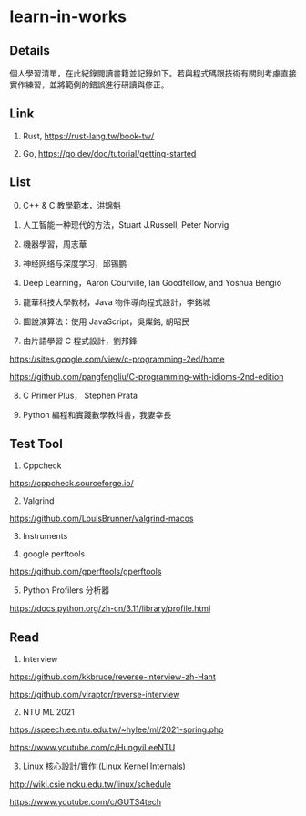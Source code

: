 # learn-in-works

## Details

個人學習清單，在此紀錄閱讀書籍並記錄如下。若與程式碼跟技術有關則考慮直接實作練習，並將範例的錯誤進行研讀與修正。

## Link

1. Rust, https://rust-lang.tw/book-tw/

2. Go, https://go.dev/doc/tutorial/getting-started

## List

0. C++ & C 教學範本，洪錦魁

1. 人工智能一种现代的方法，Stuart J.Russell, Peter Norvig

2. 機器學習，周志華

3. 神经网络与深度学习，邱锡鹏

4. Deep Learning，Aaron Courville, Ian Goodfellow, and Yoshua Bengio

5. 龍華科技大學教材，Java 物件導向程式設計，李銘城

6. 圖說演算法：使用 JavaScript，吳燦銘, 胡昭民 

7. 由片語學習 C 程式設計，劉邦鋒

https://sites.google.com/view/c-programming-2ed/home

https://github.com/pangfengliu/C-programming-with-idioms-2nd-edition


8. C Primer Plus， Stephen Prata

9. Python 編程和實踐數學教科書，我妻幸長

## Test Tool

1. Cppcheck

https://cppcheck.sourceforge.io/


2. Valgrind

https://github.com/LouisBrunner/valgrind-macos


3. Instruments

4. google perftools

https://github.com/gperftools/gperftools

5. Python Profilers 分析器

https://docs.python.org/zh-cn/3.11/library/profile.html


## Read

1. Interview

https://github.com/kkbruce/reverse-interview-zh-Hant

https://github.com/viraptor/reverse-interview


2. NTU ML 2021

https://speech.ee.ntu.edu.tw/~hylee/ml/2021-spring.php

https://www.youtube.com/c/HungyiLeeNTU


3. Linux 核心設計/實作 (Linux Kernel Internals)

http://wiki.csie.ncku.edu.tw/linux/schedule

https://www.youtube.com/c/GUTS4tech

